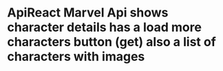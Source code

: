 # ApiReact Marvel Api shows character details has a load more characters button (get)  also a list of characters with images
